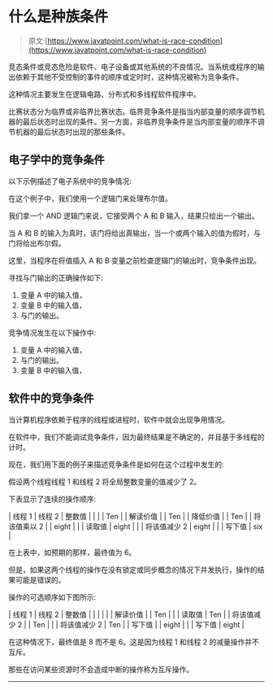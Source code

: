 # 什么是种族条件

> 原文:[https://www.javatpoint.com/what-is-race-condition](https://www.javatpoint.com/what-is-race-condition)

竞态条件或竞态危险是软件、电子设备或其他系统的不良情况。当系统或程序的输出依赖于其他不受控制的事件的顺序或定时时，这种情况被称为竞争条件。

这种情况主要发生在逻辑电路、分布式和多线程软件程序中。

比赛状态分为临界或非临界比赛状态。临界竞争条件是指当内部变量的顺序调节机器的最后状态时出现的条件。另一方面，非临界竞争条件是当内部变量的顺序不调节机器的最后状态时出现的那些条件。

## 电子学中的竞争条件

以下示例描述了电子系统中的竞争情况:

在这个例子中，我们使用一个逻辑门来处理布尔值。

我们拿一个 AND 逻辑门来说，它接受两个 A 和 B 输入，结果只给出一个输出。

当 A 和 B 的输入为真时，该门将给出真输出，当一个或两个输入的值为假时，与门将给出布尔假。

这里，当程序在将值插入 A 和 B 变量之前检查逻辑门的输出时，竞争条件出现。

寻找与门输出的正确操作如下:

1.  变量 A 中的输入值，
2.  变量 B 中的输入值，
3.  与门的输出。

竞争情况发生在以下操作中:

1.  变量 A 中的输入值，
2.  与门的输出。
3.  变量 B 中的输入值，

## 软件中的竞争条件

当计算机程序依赖于程序的线程或进程时，软件中就会出现争用情况。

在软件中，我们不能调试竞争条件，因为最终结果是不确定的，并且基于多线程的计时。

现在，我们用下面的例子来描述竞争条件是如何在这个过程中发生的:

假设两个线程线程 1 和线程 2 将全局整数变量的值减少了 2。

下表显示了连续的操作顺序:

| 线程 1 | 线程 2 | 整数值 |
|  |  | Ten |
| 解读价值 |  | Ten |
| 降低价值 |  | Ten |
| 将该值乘以 2 |  | eight |
|  | 读取值 | eight |
|  | 将该值减少 2 | eight |
|  | 写下值 | six |

在上表中，如预期的那样，最终值为 6。

但是，如果这两个线程的操作在没有锁定或同步概念的情况下并发执行，操作的结果可能是错误的。

操作的可选顺序如下图所示:

| 线程 1 | 线程 2 | 整数值 |
|  |  |  |
| 解读价值 |  | Ten |
|  | 读取值 | Ten |
| 将该值减少 2 |  | Ten |
|  | 将该值减少 2 | Ten |
| 写下值 |  | eight |
|  | 写下值 | eight |

在这种情况下，最终值是 8 而不是 6。这是因为线程 1 和线程 2 的减量操作并不互斥。

那些在访问某些资源时不会造成中断的操作称为互斥操作。

* * *